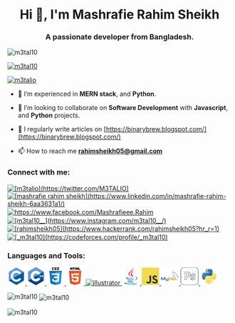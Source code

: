 <h1 align="center">Hi 👋, I'm Mashrafie Rahim Sheikh</h1>
<h3 align="center">A passionate developer from Bangladesh.</h3>

<p align="left"> <img src="https://komarev.com/ghpvc/?username=m3tal10&label=Profile%20views&color=0e75b6&style=flat" alt="m3tal10" /> </p>

<p align="left"> <a href="https://github.com/ryo-ma/github-profile-trophy"><img src="https://github-profile-trophy.vercel.app/?username=m3tal10" alt="m3tal10" /></a> </p>

<p align="left"> <a href="https://x.com/M3TAL100" target="blank"><img src="https://img.shields.io/twitter/follow/m3talio?logo=twitter&style=for-the-badge" alt="m3talio" /></a> </p>

- 🌱 I’m experienced in **MERN stack**, and **Python**.

- 👯 I’m looking to collaborate on **Software Development** with **Javascript**, and **Python** projects.

- 📝 I regularly write articles on [https://binarybrew.blogspot.com/](https://binarybrew.blogspot.com/)

- 📫 How to reach me **rahimsheikh05@gmail.com**

<h3 align="left">Connect with me:</h3>
<p align="left">
<a href="https://twitter.com/m3talio" target="blank"><img align="center" src="https://raw.githubusercontent.com/rahuldkjain/github-profile-readme-generator/master/src/images/icons/Social/twitter.svg" alt="[m3talio](https://twitter.com/M3TALIO)" height="30" width="40" /></a>
<a href="https://linkedin.com/in/mashrafie rahim sheikh" target="blank"><img align="center" src="https://raw.githubusercontent.com/rahuldkjain/github-profile-readme-generator/master/src/images/icons/Social/linked-in-alt.svg" alt="[mashrafie rahim sheikh](https://www.linkedin.com/in/mashrafie-rahim-sheikh-6aa3631a1/)" height="30" width="40" /></a>
<a href="https://fb.com/mashrafie rahim sheikh" target="blank"><img align="center" src="https://raw.githubusercontent.com/rahuldkjain/github-profile-readme-generator/master/src/images/icons/Social/facebook.svg" alt="https://www.facebook.com/Mashrafieee.Rahim" height="30" width="40" /></a>
<a href="https://instagram.com/m3tal10__" target="blank"><img align="center" src="https://raw.githubusercontent.com/rahuldkjain/github-profile-readme-generator/master/src/images/icons/Social/instagram.svg" alt="[m3tal10__](https://www.instagram.com/m3tal10__/)" height="30" width="40" /></a>
<a href="https://www.hackerrank.com/rahimsheikh05" target="blank"><img align="center" src="https://raw.githubusercontent.com/rahuldkjain/github-profile-readme-generator/master/src/images/icons/Social/hackerrank.svg" alt="[rahimsheikh05](https://www.hackerrank.com/rahimsheikh05?hr_r=1)" height="30" width="40" /></a>
<a href="https://codeforces.com/profile/_m3tal10" target="blank"><img align="center" src="https://raw.githubusercontent.com/rahuldkjain/github-profile-readme-generator/master/src/images/icons/Social/codeforces.svg" alt="[_m3tal10](https://codeforces.com/profile/_m3tal10)" height="30" width="40" /></a>
</p>

<h3 align="left">Languages and Tools:</h3>
<p align="left"> <a href="https://www.cprogramming.com/" target="_blank" rel="noreferrer"> <img src="https://raw.githubusercontent.com/devicons/devicon/master/icons/c/c-original.svg" alt="c" width="40" height="40"/> </a> <a href="https://www.w3schools.com/cpp/" target="_blank" rel="noreferrer"> <img src="https://raw.githubusercontent.com/devicons/devicon/master/icons/cplusplus/cplusplus-original.svg" alt="cplusplus" width="40" height="40"/> </a> <a href="https://www.w3schools.com/css/" target="_blank" rel="noreferrer"> <img src="https://raw.githubusercontent.com/devicons/devicon/master/icons/css3/css3-original-wordmark.svg" alt="css3" width="40" height="40"/> </a> <a href="https://www.w3.org/html/" target="_blank" rel="noreferrer"> <img src="https://raw.githubusercontent.com/devicons/devicon/master/icons/html5/html5-original-wordmark.svg" alt="html5" width="40" height="40"/> </a> <a href="https://www.adobe.com/in/products/illustrator.html" target="_blank" rel="noreferrer"> <img src="https://www.vectorlogo.zone/logos/adobe_illustrator/adobe_illustrator-icon.svg" alt="illustrator" width="40" height="40"/> </a> <a href="https://www.java.com" target="_blank" rel="noreferrer"> <img src="https://raw.githubusercontent.com/devicons/devicon/master/icons/java/java-original.svg" alt="java" width="40" height="40"/> </a> <a href="https://developer.mozilla.org/en-US/docs/Web/JavaScript" target="_blank" rel="noreferrer"> <img src="https://raw.githubusercontent.com/devicons/devicon/master/icons/javascript/javascript-original.svg" alt="javascript" width="40" height="40"/> </a> <a href="https://www.mysql.com/" target="_blank" rel="noreferrer"> <img src="https://raw.githubusercontent.com/devicons/devicon/master/icons/mysql/mysql-original-wordmark.svg" alt="mysql" width="40" height="40"/> </a> <a href="https://www.photoshop.com/en" target="_blank" rel="noreferrer"> <img src="https://raw.githubusercontent.com/devicons/devicon/master/icons/photoshop/photoshop-line.svg" alt="photoshop" width="40" height="40"/> </a> <a href="https://www.python.org" target="_blank" rel="noreferrer"> <img src="https://raw.githubusercontent.com/devicons/devicon/master/icons/python/python-original.svg" alt="python" width="40" height="40"/> </a> </p>

<p><img align="left" src="https://github-readme-stats.vercel.app/api/top-langs?username=m3tal10&show_icons=true&locale=en&layout=compact" alt="m3tal10" /></p>

<p>&nbsp;<img align="center" src="https://github-readme-stats.vercel.app/api?username=m3tal10&show_icons=true&locale=en" alt="m3tal10" /></p>

<p><img align="center" src="https://github-readme-streak-stats.herokuapp.com/?user=m3tal10&" alt="m3tal10" /></p>
